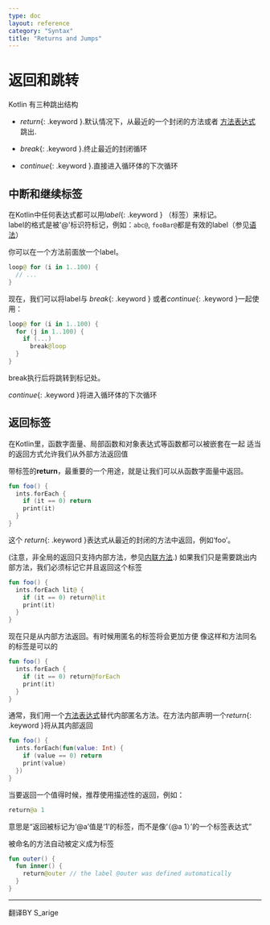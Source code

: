 ```yaml
---
type: doc
layout: reference
category: "Syntax"
title: "Returns and Jumps"
---
```


# 返回和跳转


Kotlin 有三种跳出结构

* *return*{: .keyword }.默认情况下，从最近的一个封闭的方法或者 [方法表达式](lambdas.html#function-expressions)跳出.

* *break*{: .keyword }.终止最近的封闭循环

* *continue*{: .keyword }.直接进入循环体的下次循环

## 中断和继续标签
 
在Kotlin中任何表达式都可以用*label*{: .keyword } （标签）来标记。  
label的格式是被'@'标识符标记，例如：`abc@`, `fooBar@`都是有效的label（参见[语法](grammar.html#label)）  
  
你可以在一个方法前面放一个label。
``` kotlin
loop@ for (i in 1..100) {
  // ...
}
```

现在，我们可以将label与 *break*{: .keyword } 或者*continue*{: .keyword }一起使用：

``` kotlin
loop@ for (i in 1..100) {
  for (j in 1..100) {
    if (...)
      break@loop
  }
}
```

break执行后将跳转到标记处。

*continue*{: .keyword }将进入循环体的下次循环


## 返回标签

在Kotlin里，函数字面量、局部函数和对象表达式等函数都可以被嵌套在一起
适当的返回方式允许我们从外部方法返回值  

带标签的**return**，最重要的一个用途，就是让我们可以从函数字面量中返回。

``` kotlin
fun foo() {
  ints.forEach {
    if (it == 0) return
    print(it)
  }
}
```


这个 *return*{: .keyword }表达式从最近的封闭的方法中返回，例如‘foo’。

 (注意，非全局的返回只支持内部方法，参见[内联方法](inline-functions.html).)
如果我们只是需要跳出内部方法，我们必须标记它并且返回这个标签
``` kotlin
fun foo() {
  ints.forEach lit@ {
    if (it == 0) return@lit
    print(it)
  }
}
```


现在只是从内部方法返回。有时候用匿名的标签将会更加方便 
像这样和方法同名的标签是可以的

``` kotlin
fun foo() {
  ints.forEach {
    if (it == 0) return@forEach
    print(it)
  }
}
```
 
通常，我们用一个[方法表达式](lambdas.html#function-expressions)替代内部匿名方法。在方法内部声明一个*return*{: .keyword }将从其内部返回

``` kotlin
fun foo() {
  ints.forEach(fun(value: Int) {
    if (value == 0) return
    print(value)
  })
}
```


当要返回一个值得时候，推荐使用描述性的返回，例如：
``` kotlin
return@a 1
```

 
意思是“返回被标记为‘@a’值是‘1’的标签，而不是像‘（@a 1）’的一个标签表达式”

被命名的方法自动被定义成为标签

``` kotlin
fun outer() {
  fun inner() {
    return@outer // the label @outer was defined automatically
  }
}                                                                             
```

---

翻译BY S_arige

